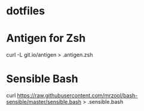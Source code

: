 # dotfiles

# Antigen for Zsh
curl -L git.io/antigen > .antigen.zsh

# Sensible Bash
curl https://raw.githubusercontent.com/mrzool/bash-sensible/master/sensible.bash > .sensible.bash

